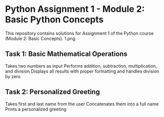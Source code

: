 # Python Assignment 1 - Module 2: Basic Python Concepts

This repository contains solutions for Assignment 1 of the Python course (Module 2: Basic Concepts).
1.png
## Task 1: Basic Mathematical Operations
Takes two numbers as input
Performs addition, subtraction, multiplication, and division
Displays all results with proper formatting and handles division by zero

## Task 2: Personalized Greeting
Takes first and last name from the user
Concatenates them into a full name
Prints a personalized greeting
